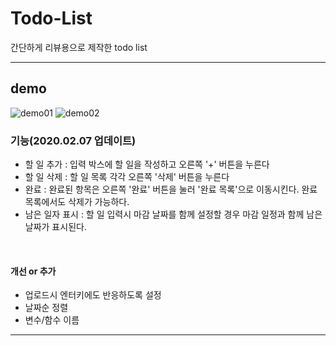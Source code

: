# Todo-List

간단하게 리뷰용으로 제작한 todo list

---

## demo

![demo01](https://user-images.githubusercontent.com/39795055/107141543-ac1e8d80-696c-11eb-80b4-3cc4ea5d200b.png)
![demo02](https://user-images.githubusercontent.com/39795055/107141544-ad4fba80-696c-11eb-8824-7e6b7979060d.png)

### 기능(2020.02.07 업데이트)

- 할 일 추가 : 입력 박스에 할 일을 작성하고 오른쪽 '+' 버튼을 누른다
- 할 일 삭제 : 할 일 목록 각각 오른쪽 '삭제' 버튼을 누른다
- 완료 : 완료된 항목은 오른쪽 '완료' 버튼을 눌러 '완료 목록'으로 이동시킨다. 완료 목록에서도 삭제가 가능하다.
- 남은 일자 표시 : 할 일 입력시 마감 날짜를 함께 설정할 경우 마감 일정과 함께 남은 날짜가 표시된다.

<br/>

#### 개선 or 추가

- 업로드시 엔터키에도 반응하도록 설정
- 날짜순 정렬
- 변수/함수 이름

---
